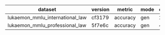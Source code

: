 | dataset | version | metric | mode | q3b_q_ft_hf |
|----- | ----- | ----- | ----- | -----|
| lukaemon_mmlu_international_law | cf3179 | accuracy | gen | 2.48 |
| lukaemon_mmlu_professional_law | 5f7e6c | accuracy | gen | 4.56 |
